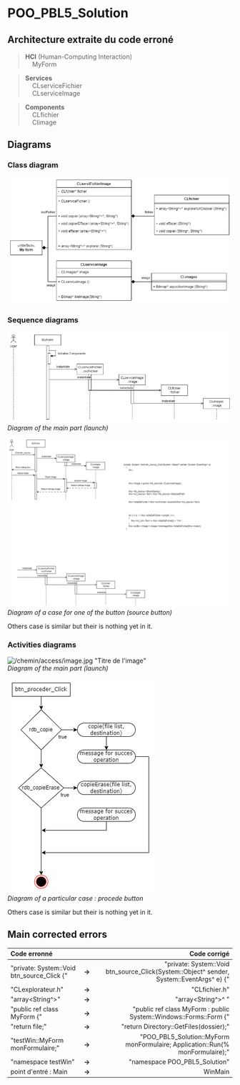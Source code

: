 # POO_PBL5_Solution

## Architecture extraite du code erroné

> **HCI** (Human-Computing Interaction)\
> &nbsp;&nbsp;&nbsp; MyForm


> **Services**\
> &nbsp;&nbsp;&nbsp; CLserviceFichier\
> &nbsp;&nbsp;&nbsp; CLserviceImage


> **Components**\
> &nbsp;&nbsp;&nbsp; CLfichier\
> &nbsp;&nbsp;&nbsp; Climage



## Diagrams

### Class diagram
![/chemin/access/image.jpg "Titre de l'image"](https://github.com/FlorentMS/POO_PBL5_Solution/blob/ec9f93bab2e7b932e3f515cfd8a6e7780ead359c/POO_PBL5_Class.drawio%20(1).png)

### Sequence diagrams
![/chemin/access/image.jpg "Diagram of the main part (launch)"](https://github.com/FlorentMS/POO_PBL5_Solution/blob/ec9f93bab2e7b932e3f515cfd8a6e7780ead359c/POO_PBL5_Sequence_principal.drawio.png)  
*Diagram of the main part (launch)*


![/chemin/access/image.jpg "Titre de l'image"](https://github.com/FlorentMS/POO_PBL5_Solution/blob/ec9f93bab2e7b932e3f515cfd8a6e7780ead359c/POO_PBL5_Sequence_btn_source.drawio%20(1).png)  
*Diagram of a case for one of the button (source button)*


Others case is similar but their is nothing yet in it.

### Activities diagrams
![/chemin/access/image.jpg "Titre de l'image"]()  
*Diagram of the main part (launch)*


![/chemin/access/image.jpg "Titre de l'image"](https://github.com/FlorentMS/POO_PBL5_Solution/blob/ec9f93bab2e7b932e3f515cfd8a6e7780ead359c/POO_PBL5_Activities-btn_proceder_Click.drawio.png)  
*Diagram of a particular case : procede button*


Others case is similar but their is nothing yet in it.



## Main corrected errors        
|                  Code erronné                 |      |                                  Code corrigé                                                 |
|:----------------------------------------------|:----:|----------------------------------------------------------------------------------------------:|
|"private: System::Void btn_source_Click {"     |**->**|     "private: System::Void btn_source_Click(System::Object^ sender, System::EventArgs^ e) {"  |
|"CLexplorateur.h"                              |**->**|     "CLfichier.h"                                                                             |
|"array<String^>"                               |**->**|     "array<String^>^ "                                                                        |
|"public ref class MyForm {"                    |**->**|     "public ref class MyForm : public System::Windows::Forms::Form {"                         |
|"return file;"                                 |**->**|     "return Directory::GetFiles(dossier);"                                                    |
|"testWin::MyForm monFormulaire;"               |**->**|     "POO_PBL5_Solution::MyForm monFormulaire;  Application::Run(% monFormulaire);"            |
|"namespace testWin"                            |**->**|     "namespace POO_PBL5_Solution"                                                             |
|point d'entré : Main                           |**->**|     WinMain                                                                                   |
